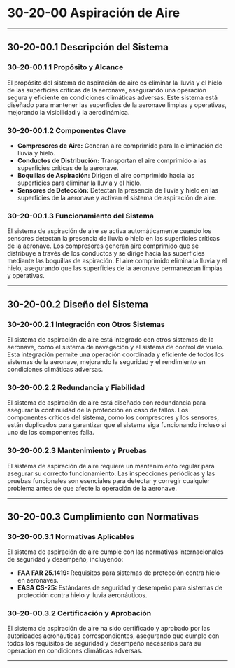 # 30-20-00 Aspiración de Aire

---

## **30-20-00.1 Descripción del Sistema**

### **30-20-00.1.1 Propósito y Alcance**

El propósito del sistema de aspiración de aire es eliminar la lluvia y el hielo de las superficies críticas de la aeronave, asegurando una operación segura y eficiente en condiciones climáticas adversas. Este sistema está diseñado para mantener las superficies de la aeronave limpias y operativas, mejorando la visibilidad y la aerodinámica.

### **30-20-00.1.2 Componentes Clave**

- **Compresores de Aire:** Generan aire comprimido para la eliminación de lluvia y hielo.
- **Conductos de Distribución:** Transportan el aire comprimido a las superficies críticas de la aeronave.
- **Boquillas de Aspiración:** Dirigen el aire comprimido hacia las superficies para eliminar la lluvia y el hielo.
- **Sensores de Detección:** Detectan la presencia de lluvia y hielo en las superficies de la aeronave y activan el sistema de aspiración de aire.

### **30-20-00.1.3 Funcionamiento del Sistema**

El sistema de aspiración de aire se activa automáticamente cuando los sensores detectan la presencia de lluvia o hielo en las superficies críticas de la aeronave. Los compresores generan aire comprimido que se distribuye a través de los conductos y se dirige hacia las superficies mediante las boquillas de aspiración. El aire comprimido elimina la lluvia y el hielo, asegurando que las superficies de la aeronave permanezcan limpias y operativas.

---

## **30-20-00.2 Diseño del Sistema**

### **30-20-00.2.1 Integración con Otros Sistemas**

El sistema de aspiración de aire está integrado con otros sistemas de la aeronave, como el sistema de navegación y el sistema de control de vuelo. Esta integración permite una operación coordinada y eficiente de todos los sistemas de la aeronave, mejorando la seguridad y el rendimiento en condiciones climáticas adversas.

### **30-20-00.2.2 Redundancia y Fiabilidad**

El sistema de aspiración de aire está diseñado con redundancia para asegurar la continuidad de la protección en caso de fallos. Los componentes críticos del sistema, como los compresores y los sensores, están duplicados para garantizar que el sistema siga funcionando incluso si uno de los componentes falla.

### **30-20-00.2.3 Mantenimiento y Pruebas**

El sistema de aspiración de aire requiere un mantenimiento regular para asegurar su correcto funcionamiento. Las inspecciones periódicas y las pruebas funcionales son esenciales para detectar y corregir cualquier problema antes de que afecte la operación de la aeronave.

---

## **30-20-00.3 Cumplimiento con Normativas**

### **30-20-00.3.1 Normativas Aplicables**

El sistema de aspiración de aire cumple con las normativas internacionales de seguridad y desempeño, incluyendo:

- **FAA FAR 25.1419:** Requisitos para sistemas de protección contra hielo en aeronaves.
- **EASA CS-25:** Estándares de seguridad y desempeño para sistemas de protección contra hielo y lluvia aeronáuticos.

### **30-20-00.3.2 Certificación y Aprobación**

El sistema de aspiración de aire ha sido certificado y aprobado por las autoridades aeronáuticas correspondientes, asegurando que cumple con todos los requisitos de seguridad y desempeño necesarios para su operación en condiciones climáticas adversas.

---
